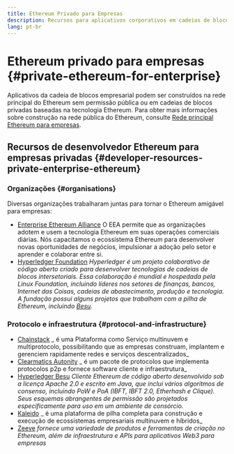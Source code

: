 ```yaml
---
title: Ethereum Privado para Empresas
description: Recursos para aplicativos corporativos em cadeias de blocos privadas de Ethereum.
lang: pt-br
---
```


# Ethereum privado para empresas {#private-ethereum-for-enterprise}

Aplicativos da cadeia de blocos empresarial podem ser construídos na rede principal do Ethereum sem permissão pública ou em cadeias de blocos privadas baseadas na tecnologia Ethereum. Para obter mais informações sobre construção na rede pública do Ethereum, consulte [Rede principal Ethereum para empresas](/enterprise/).

## Recursos de desenvolvedor Ethereum para empresas privadas {#developer-resources-private-enterprise-ethereum}

### Organizações {#organisations}

Diversas organizações trabalharam juntas para tornar o Ethereum amigável para empresas:

- [Enterprise Ethereum Alliance](https://entethalliance.org/) O EEA permite que as organizações adotem e usem a tecnologia Ethereum em suas operações comerciais diárias. Nós capacitamos o ecossistema Ethereum para desenvolver novas oportunidades de negócios, impulsionar a adoção pelo setor e aprender e colaborar entre si.
- [Hyperledger Foundation](https://hyperledger.org) _Hyperledger é um projeto colaborativo de código aberto criado para desenvolver tecnologias de cadeias de blocos intersetoriais. Essa colaboração é mundial e hospedada pela Linux Foundation, incluindo líderes nos setores de finanças, bancos, Internet das Coisas, cadeias de abastecimento, produção e tecnologia. A fundação possui alguns projetos que trabalham com a pilha de Ethereum, incluindo [Besu](https://www.hyperledger.org/use/besu)._

### Protocolo e infraestrutura {#protocol-and-infrastructure}

- [Chainstack](https://chainstack.com/) _ é uma Plataforma como Serviço multinuvem e multiprotocolo, possibilitando que as empresas construam, implantem e gerenciem rapidamente redes e serviços descentralizados_
- [Clearmatics Autonity](https://www.clearmatics.com/about/) _ é um pacote de protocolos que implementa protocolos p2p e fornece software cliente e infraestrutura_
- [Hyperledger Besu](https://www.hyperledger.org/use/besu) _Cliente Ethereum de código aberto desenvolvido sob a licença Apache 2.0 e escrito em Java, que inclui vários algoritmos de consenso, incluindo PoW e PoA (IBFT, IBFT 2.0, Etherhash e Clique). Seus esquemas abrangentes de permissão são projetados especificamente para uso em um ambiente de consórcio._
- [Kaleido](https://kaleido.io/) _ é uma plataforma de pilha completa para construção e execução de ecossistemas empresariais multinuvem e híbridos_
- [Zeeve](https://www.zeeve.io/) _fornece uma variedade de produtos e ferramentas de criação no Ethereum, além de infraestrutura e APIs para aplicativos Web3 para empresas_
